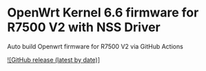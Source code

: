 # OpenWrt Kernel 6.6 firmware for R7500 V2 with NSS Driver

Auto build Openwrt firmware for R7500 V2 via GitHub Actions

[![GitHub release (latest by date)]](https://github.com/tongduychuong/Openwrt_NSS_R7500/releases/latest)
